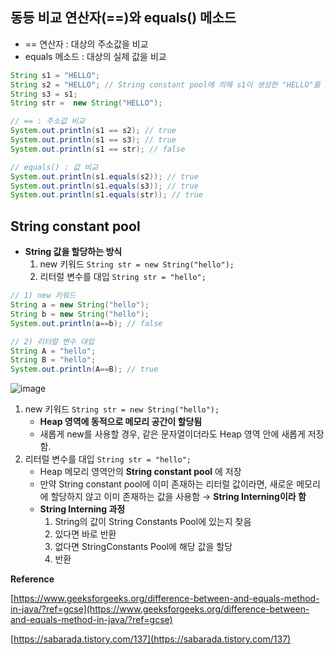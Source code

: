 ## 동등 비교 연산자(==)****와 equals() 메소드****

- == 연산자 : 대상의 주소값을 비교
- equals 메소드 : 대상의 실제 값을 비교

```java
String s1 = "HELLO";
String s2 = "HELLO"; // String constant pool에 의해 s1이 생성한 "HELLO"를 참조함
String s3 = s1;
String str =  new String("HELLO");

// == : 주소값 비교
System.out.println(s1 == s2); // true
System.out.println(s1 == s3); // true
System.out.println(s1 == str); // false

// equals() : 값 비교
System.out.println(s1.equals(s2)); // true
System.out.println(s1.equals(s3)); // true
System.out.println(s1.equals(str)); // true
```

## **String constant pool**

- **String 값을 할당하는 방식**
    1. new 키워드 `String str = new String("hello");`
    2. 리터럴 변수를 대입 `String str = "hello";`

```java
// 1) new 키워드
String a = new String("hello");
String b = new String("hello");
System.out.println(a==b); // false

// 2) 리터럴 변수 대입
String A = "hello";
String B = "hello";
System.out.println(A==B); // true
```


![image](https://user-images.githubusercontent.com/77563814/177133984-b694a441-1198-40a5-90ca-177a348b2f65.png)


1. new 키워드 `String str = new String("hello");`
    - **Heap 영역에 동적으로 메모리 공간이 할당됨**
    - 새롭게 new를 사용할 경우, 같은 문자열이더라도 Heap 영역 안에 새롭게 저장함.
2. 리터럴 변수를 대입 `String str = "hello";`
    - Heap 메모리 영역안의 **String constant pool** 에 저장
    - 만약 String constant pool에 이미 존재하는 리터럴 값이라면, 새로운 메모리에 할당하지 않고         이미 존재하는 값을  사용함 → **String Interning이라 함**
    - **String Interning 과정**
        1. String의 값이 String Constants Pool에 있는지 찾음
        2. 있다면 바로 반환
        3. 없다면 StringConstants Pool에 해당 값을 할당
        4. 반환

**Reference**

[https://www.geeksforgeeks.org/difference-between-and-equals-method-in-java/?ref=gcse](https://www.geeksforgeeks.org/difference-between-and-equals-method-in-java/?ref=gcse)

[https://sabarada.tistory.com/137](https://sabarada.tistory.com/137)
